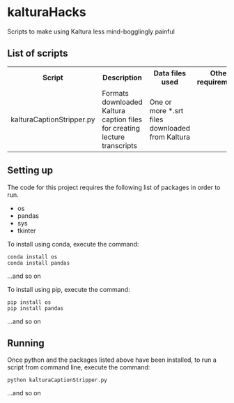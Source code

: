 # kalturaHacks
Scripts to make using Kaltura less mind-bogglingly painful

## List of scripts
<table>
<tr><th>Script</th><th>Description</th><th>Data files used</th><th>Other requirements</th><th>Notes</th></tr>
<tr><td>kalturaCaptionStripper.py</td><td>Formats downloaded Kaltura caption files for creating lecture transcripts</td><td>One or more *.srt files downloaded from Kaltura</td><td></td><td>Future iterations should be able to re-upload the edited transcripts</td></tr>
</table>

## Setting up
The code for this project requires the following list of packages in order to run.
<ul>
<li>os</li>
<li>pandas</li>
<li>sys</li>
<li>tkinter</li>
</ul>

To install using conda, execute the command:

	conda install os
	conda install pandas
	
...and so on

To install using pip, execute the command:

	pip install os
	pip install pandas
	
...and so on

## Running
Once python and the packages listed above have been installed, to run a script from command line, execute the command:

	python kalturaCaptionStripper.py
	
...and so on
